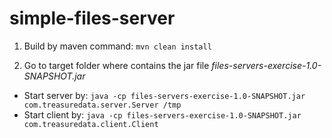 # simple-files-server


1. Build by maven command:
    ``mvn clean install``

2. Go to target folder where contains the jar file _files-servers-exercise-1.0-SNAPSHOT.jar_
* Start server by: 
  `java -cp files-servers-exercise-1.0-SNAPSHOT.jar com.treasuredata.server.Server /tmp`
* Start client by: `java -cp files-servers-exercise-1.0-SNAPSHOT.jar com.treasuredata.client.Client`

